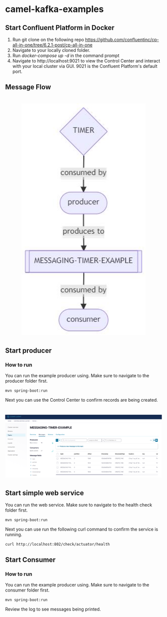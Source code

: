# camel-kafka-examples

## Start Confluent Platform in Docker
1. Run git clone on the following repo https://github.com/confluentinc/cp-all-in-one/tree/6.2.1-post/cp-all-in-one
2. Navigate to your locally cloned folder.
3. Run _docker-compose up -d_ in the command prompt
4. Navigate to http://localhost:9021 to view the Control Center and interact with your local cluster via GUI. 9021 is the Confluent Platform's default port.

## Message Flow

<h1 align="center">
  <a href="https://github.com/jeffreytse/jekyll-spaceship">
    <img alt="producer" src="https://raw.githubusercontent.com/zachariahyoung/camel-kafka-examples/master/images/diagram.jpg" width="400">
  </a>
  
</h1>

## Start producer

### How to run

You can run the example producer using.  Make sure to navigate to the producer folder first.

    mvn spring-boot:run

Next you can use the Control Center to confirm records are being created.

<h1 align="center">
  <a href="https://github.com/jeffreytse/jekyll-spaceship">
    <img alt="producer" src="https://raw.githubusercontent.com/zachariahyoung/camel-kafka-examples/master/images/producer.PNG" width="600">
  </a>
  
</h1>

## Start simple web service

You can run the web service.  Make sure to navigate to the health check folder first.

    mvn spring-boot:run

Next you can use run the following curl command to confirm the service is running.
    
    curl http://localhost:802/check/actuator/health

## Start Consumer

### How to run

You can run the example producer using.  Make sure to navigate to the consumer folder first.

    mvn spring-boot:run

Review the log to see messages being printed.


